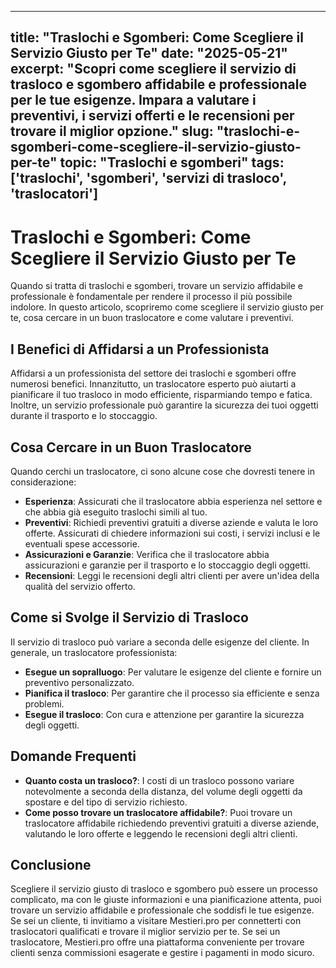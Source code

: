
---
title: "Traslochi e Sgomberi: Come Scegliere il Servizio Giusto per Te"
date: "2025-05-21"
excerpt: "Scopri come scegliere il servizio di trasloco e sgombero affidabile e professionale per le tue esigenze. Impara a valutare i preventivi, i servizi offerti e le recensioni per trovare il miglior opzione."
slug: "traslochi-e-sgomberi-come-scegliere-il-servizio-giusto-per-te"
topic: "Traslochi e sgomberi"
tags: ['traslochi', 'sgomberi', 'servizi di trasloco', 'traslocatori']
---

# Traslochi e Sgomberi: Come Scegliere il Servizio Giusto per Te

Quando si tratta di traslochi e sgomberi, trovare un servizio affidabile e professionale è fondamentale per rendere il processo il più possibile indolore. In questo articolo, scopriremo come scegliere il servizio giusto per te, cosa cercare in un buon traslocatore e come valutare i preventivi.

## I Benefici di Affidarsi a un Professionista

Affidarsi a un professionista del settore dei traslochi e sgomberi offre numerosi benefici. Innanzitutto, un traslocatore esperto può aiutarti a pianificare il tuo trasloco in modo efficiente, risparmiando tempo e fatica. Inoltre, un servizio professionale può garantire la sicurezza dei tuoi oggetti durante il trasporto e lo stoccaggio.

## Cosa Cercare in un Buon Traslocatore

Quando cerchi un traslocatore, ci sono alcune cose che dovresti tenere in considerazione:

*   **Esperienza**: Assicurati che il traslocatore abbia esperienza nel settore e che abbia già eseguito traslochi simili al tuo.
*   **Preventivi**: Richiedi preventivi gratuiti a diverse aziende e valuta le loro offerte. Assicurati di chiedere informazioni sui costi, i servizi inclusi e le eventuali spese accessorie.
*   **Assicurazioni e Garanzie**: Verifica che il traslocatore abbia assicurazioni e garanzie per il trasporto e lo stoccaggio degli oggetti.
*   **Recensioni**: Leggi le recensioni degli altri clienti per avere un'idea della qualità del servizio offerto.

## Come si Svolge il Servizio di Trasloco

Il servizio di trasloco può variare a seconda delle esigenze del cliente. In generale, un traslocatore professionista:

*   **Esegue un sopralluogo**: Per valutare le esigenze del cliente e fornire un preventivo personalizzato.
*   **Pianifica il trasloco**: Per garantire che il processo sia efficiente e senza problemi.
*   **Esegue il trasloco**: Con cura e attenzione per garantire la sicurezza degli oggetti.

## Domande Frequenti

*   **Quanto costa un trasloco?**: I costi di un trasloco possono variare notevolmente a seconda della distanza, del volume degli oggetti da spostare e del tipo di servizio richiesto.
*   **Come posso trovare un traslocatore affidabile?**: Puoi trovare un traslocatore affidabile richiedendo preventivi gratuiti a diverse aziende, valutando le loro offerte e leggendo le recensioni degli altri clienti.

## Conclusione

Scegliere il servizio giusto di trasloco e sgombero può essere un processo complicato, ma con le giuste informazioni e una pianificazione attenta, puoi trovare un servizio affidabile e professionale che soddisfi le tue esigenze. Se sei un cliente, ti invitiamo a visitare Mestieri.pro per connetterti con traslocatori qualificati e trovare il miglior servizio per te. Se sei un traslocatore, Mestieri.pro offre una piattaforma conveniente per trovare clienti senza commissioni esagerate e gestire i pagamenti in modo sicuro.
